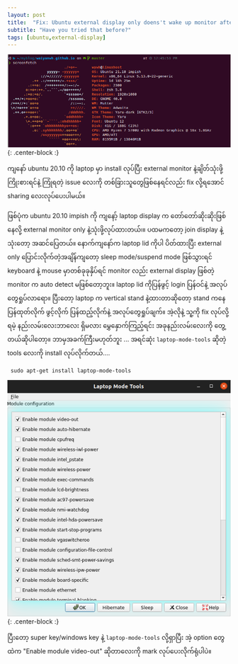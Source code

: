 ```yaml
---
layout: post
title:  "Fix: Ubuntu external display only doens't wake up monitor after suspend/sleep"
subtitle: "Have you tried that before?"
tags: [ubuntu,external-display]
---
```

![spec](/img/external-monitor-fix/system-spec.png){: .center-block :}

ကျနော် ubuntu 20.10 ကို laptop မှာ install လုပ်ပြီး external monitor နဲ့ချိတ်သုံးဖို့ကြိုးစားရင်နဲ့ ကြုံရတဲ့ issue လေးကို တစ်ခြားသူတွေဖြစ်နေရင်လည်း fix လို့ရအောင် sharing လေးလုပ်ပေးပါမယ်။ 

ဖြစ်ပုံက ubuntu 20.10 impish ကို ကျနော့် laptop display က တော်တော်ဆိုးဆိုးဖြစ်နေလို့ external monitor only နဲ့သုံးဖို့လုပ်ထားတယ်၊။ ပထမကတော့ join display နဲ့သုံးတော့ အဆင်ပြေတယ်။ နောက်ကျနော်က laptop lid ကိုပါ ပိတ်ထားပြီး external only ပြောင်းလိုက်တဲ့အချိန်ကျတော့ sleep mode/suspend mode ဖြစ်သွားရင် keyboard နဲ့ mouse မှာတစ်ခုခုနှိပ်ရင် monitor လည်း external display ဖြစ်တဲ့ monitor က auto detect မဖြစ်တော့ဘူး။ laptop lid ကိုပြန်ဖွင့် login ပြန်ဝင်နဲ့ အလုပ်တွေရှုပ်လာရော။ ပြီးတော့ laptop က vertical stand နဲ့ထားတာဆိုတော့ stand ကနေ ပြန်ထုတ်လိုက် ဖွင့်လိုက် ပြန်ထည့်လိုက်နဲ့ အလုပ်တွေရှုပ်ချက်။ အဲ့လိုနဲ့ သူ့ကို fix လုပ်လို့ရမဲ့ နည်းလမ်းလေးဘာလေး ရှိမလား မွှေနှောက်ကြည့်ရင်း အခုနည်းလမ်းလေးကို တွေ့တယ်ဆိုပါတော့။ ဘာမှအခက်ကြီးမဟုတ်ဘူး ...
အရင်ဆုံး `laptop-mode-tools` ဆိုတဲ့ tools လေးကို install လုပ်လိုက်တယ်....
```
 sudo apt-get install laptop-mode-tools
```
![spec](/img/external-monitor-fix/laptop-mode-tools.png){: .center-block :}

ပြီးတော့ super key/windows key နဲ့ `laptop-mode-tools` လို့ရှာပြီး အဲ့ option တွေထဲက "Enable module video-out"  ဆိုတာလေးကို mark လုပ်ပေးလိုက်ရုံပါပဲ။ 